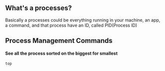## What's a processes?

Basically a processes could be everything running in your machine, an app, a command, and that process have an ID, called PID(Process ID)


## Process Management Commands


#### See all the process sorted on the biggest for smallest
```bash
top
```

